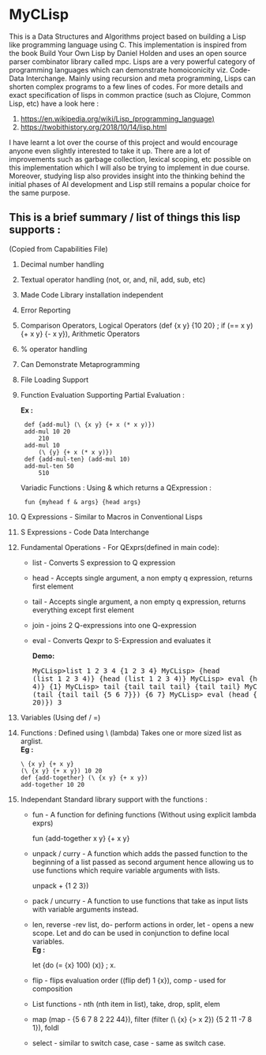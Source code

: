 # MyCLisp
This is a Data Structures and Algorithms project based on building a Lisp like programming language using C. This implementation is inspired from the book Build Your Own Lisp by Daniel Holden and uses an open source parser combinator library called mpc. Lisps are a very powerful category of programming languages which can demonstrate homoiconicity viz. Code-Data Interchange. Mainly using recursion and meta programming, Lisps can shorten complex programs to a few lines of codes.
For more details and exact specification of lisps in common practice (such as Clojure, Common Lisp, etc) have a look here : 
1. https://en.wikipedia.org/wiki/Lisp_(programming_language)
2. https://twobithistory.org/2018/10/14/lisp.html

I have learnt a lot over the course of this project and would encourage anyone even slightly interested to take it up. There are a lot of improvements such as garbage collection, lexical scoping, etc possible on this implementation which I will also be trying to implement in due course. Moreover, studying lisp also provides insight into the thinking behind the initial phases of AI development and Lisp still remains a popular choice for the same purpose.

## This is a brief summary / list of things this lisp supports : 
(Copied from Capabilities File)

1. Decimal number handling  
2. Textual operator handling (not, or, and, nil, add, sub, etc)
3. Made Code Library installation independent
4. Error Reporting
5. Comparison Operators, Logical Operators (def {x y} {10 20} ; if (== x y) {+ x y} {- x y}), Arithmetic Operators
6. % operator handling
7. Can Demonstrate Metaprogramming
8. File Loading Support
9. Function Evaluation Supporting Partial Evaluation :
	
	<b>Ex :</b>
		
		def {add-mul} (\ {x y} {+ x (* x y)})
		add-mul 10 20
			210
		add-mul 10
			(\ {y} {+ x (* x y)})
		def {add-mul-ten} (add-mul 10)
		add-mul-ten 50
			510
			
	Variadic Functions : Using & which returns a QExpression : 
		
		fun {myhead f & args} {head args}
			
10. Q Expressions - Similar to Macros in Conventional Lisps
11. S Expressions - Code Data Interchange
12. Fundamental Operations - For QExprs(defined in main code):
	* list - Converts S expression to Q expression
	* head - Accepts single argument, a non empty q expression, returns first element
	* tail - Accepts single argument, a non empty q expression, returns everything except first element
	* join - joins 2 Q-expressions into one Q-expression
	* eval - Converts Qexpr to S-Expression and evaluates it
		
		<b>Demo:</b>
				<pre>MyCLisp>list 1 2 3 4
				{1 2 3 4}
				MyCLisp> {head (list 1 2 3 4)}
				{head (list 1 2 3 4)}
				MyCLisp> eval {head (list 1 2 3 4)}
				{1}
				MyCLisp> tail {tail tail tail}
				{tail tail}
				MyCLisp> eval (tail {tail tail {5 6 7}})
				{6 7}
				MyCLisp> eval (head {(+ 1 2) (+ 10 20)})
				3</pre>
13. Variables (Using def / =)
14. Functions :
	Defined using \ (lambda)
	Takes one or more sized list as arglist.
	<br><b>Eg :</b>
		
		\ {x y} {+ x y}
		(\ {x y} {+ x y}) 10 20
		def {add-together} (\ {x y} {+ x y})
		add-together 10 20

15. Independant Standard library support with the functions :
	* fun - A function for defining functions (Without using explicit lambda exprs) 
			
		fun {add-together x y} {+ x y}
	
	* unpack / curry - A function which adds the passed function to the beginning of a list passed as second argument hence allowing us to use functions which require variable arguments with lists. 
			
		unpack + {1 2 3})
	
	* pack / uncurry - A function to use functions that take as input lists with variable arguments instead.
	
	* len, reverse -rev list, do- perform actions in order, let - opens a new scope.
	Let and do can be used in conjunction to define local variables. 
	<br><b>Eg :</b> 
	
		let {do (= {x} 100) (x)} ; x.
	* flip - flips evaluation order ((flip def) 1 {x}), comp - used for composition
	* List functions - nth (nth item in list), take, drop, split, elem
	* map (map - {5 6 7 8 2 22 44}), filter (filter (\ {x} {> x 2}) {5 2 11 -7 8 1}), foldl
	* select - similar to switch case, case - same as switch case.
